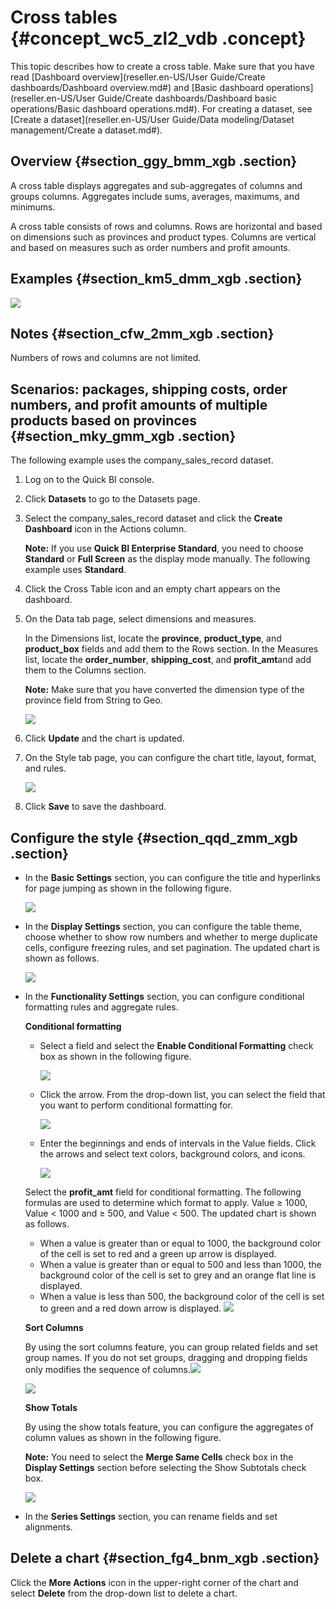 # Cross tables {#concept_wc5_zl2_vdb .concept}

This topic describes how to create a cross table. Make sure that you have read [Dashboard overview](reseller.en-US/User Guide/Create dashboards/Dashboard overview.md#) and [Basic dashboard operations](reseller.en-US/User Guide/Create dashboards/Dashboard basic operations/Basic dashboard operations.md#). For creating a dataset, see [Create a dataset](reseller.en-US/User Guide/Data modeling/Dataset management/Create a dataset.md#).

## Overview {#section_ggy_bmm_xgb .section}

A cross table displays aggregates and sub-aggregates of columns and groups columns. Aggregates include sums, averages, maximums, and minimums.

A cross table consists of rows and columns. Rows are horizontal and based on dimensions such as provinces and product types. Columns are vertical and based on measures such as order numbers and profit amounts.

## Examples {#section_km5_dmm_xgb .section}

![](http://static-aliyun-doc.oss-cn-hangzhou.aliyuncs.com/assets/img/9131/155720782839800_en-US.png)

## Notes {#section_cfw_2mm_xgb .section}

Numbers of rows and columns are not limited.

## Scenarios: packages, shipping costs, order numbers, and profit amounts of multiple products based on provinces {#section_mky_gmm_xgb .section}

The following example uses the company\_sales\_record dataset.

1.  Log on to the Quick BI console.
2.  Click **Datasets** to go to the Datasets page.
3.  Select the company\_sales\_record dataset and click the **Create Dashboard** icon in the Actions column.

    **Note:** If you use **Quick BI Enterprise Standard**, you need to choose **Standard** or **Full Screen** as the display mode manually. The following example uses **Standard**.

4.  Click the Cross Table icon and an empty chart appears on the dashboard.
5.  On the Data tab page, select dimensions and measures.

    In the Dimensions list, locate the **province**, **product\_type**, and **product\_box** fields and add them to the Rows section. In the Measures list, locate the **order\_number**, **shipping\_cost**, and **profit\_amt**and add them to the Columns section.

    **Note:** Make sure that you have converted the dimension type of the province field from String to Geo.

    ![](http://static-aliyun-doc.oss-cn-hangzhou.aliyuncs.com/assets/img/9131/15572078281722_en-US.png)

6.  Click **Update** and the chart is updated.
7.  On the Style tab page, you can configure the chart title, layout, format, and rules.

    ![](http://static-aliyun-doc.oss-cn-hangzhou.aliyuncs.com/assets/img/9131/15572078281724_en-US.png)

8.  Click **Save** to save the dashboard.

## Configure the style {#section_qqd_zmm_xgb .section}

-   In the **Basic Settings** section, you can configure the title and hyperlinks for page jumping as shown in the following figure.

    ![](http://static-aliyun-doc.oss-cn-hangzhou.aliyuncs.com/assets/img/9131/155720782831904_en-US.png)

-   In the **Display Settings** section, you can configure the table theme, choose whether to show row numbers and whether to merge duplicate cells, configure freezing rules, and set pagination. The updated chart is shown as follows.

    ![](http://static-aliyun-doc.oss-cn-hangzhou.aliyuncs.com/assets/img/9131/15572078281726_en-US.png)

-   In the **Functionality Settings** section, you can configure conditional formatting rules and aggregate rules.

    **Conditional formatting** 

    -   Select a field and select the **Enable Conditional Formatting** check box as shown in the following figure.

        ![](http://static-aliyun-doc.oss-cn-hangzhou.aliyuncs.com/assets/img/9131/15572078281727_en-US.png)

    -   Click the arrow. From the drop-down list, you can select the field that you want to perform conditional formatting for.

        ![](http://static-aliyun-doc.oss-cn-hangzhou.aliyuncs.com/assets/img/9131/15572078281728_en-US.png)

    -   Enter the beginnings and ends of intervals in the Value fields. Click the arrows and select text colors, background colors, and icons.

        ![](http://static-aliyun-doc.oss-cn-hangzhou.aliyuncs.com/assets/img/9131/15572078281729_en-US.png)

    Select the **profit\_amt** field for conditional formatting. The following formulas are used to determine which format to apply. Value ≥ 1000, Value < 1000 and ≥ 500, and Value < 500. The updated chart is shown as follows.

    -   When a value is greater than or equal to 1000, the background color of the cell is set to red and a green up arrow is displayed.
    -   When a value is greater than or equal to 500 and less than 1000, the background color of the cell is set to grey and an orange flat line is displayed.
    -   When a value is less than 500, the background color of the cell is set to green and a red down arrow is displayed.
    ![](http://static-aliyun-doc.oss-cn-hangzhou.aliyuncs.com/assets/img/9131/15572078281730_en-US.png)

    **Sort Columns**

    By using the sort columns feature, you can group related fields and set group names. If you do not set groups, dragging and dropping fields only modifies the sequence of columns.![](http://static-aliyun-doc.oss-cn-hangzhou.aliyuncs.com/assets/img/9131/155720783532216_en-US.png)

    ![](http://static-aliyun-doc.oss-cn-hangzhou.aliyuncs.com/assets/img/9131/155720783532221_en-US.png)

    **Show Totals**

    By using the show totals feature, you can configure the aggregates of column values as shown in the following figure.

    **Note:** You need to select the **Merge Same Cells** check box in the **Display Settings** section before selecting the Show Subtotals check box.

    ![](http://static-aliyun-doc.oss-cn-hangzhou.aliyuncs.com/assets/img/9131/155720783533230_en-US.png)

-   In the **Series Settings** section, you can rename fields and set alignments.

## Delete a chart {#section_fg4_bnm_xgb .section}

Click the **More Actions** icon in the upper-right corner of the chart and select **Delete** from the drop-down list to delete a chart.

